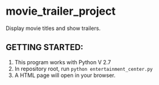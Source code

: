 # movie_trailer_project
Display movie titles and show trailers.

<h2>GETTING STARTED:</h2>

1. This program works with Python V 2.7
2. In repository root, run ```python entertainment_center.py```
3. A HTML page will open in your browser.
